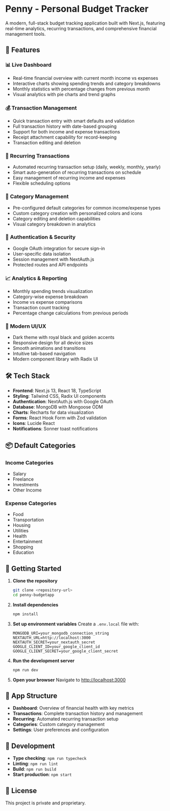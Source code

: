 # Penny - Personal Budget Tracker

A modern, full-stack budget tracking application built with Next.js, featuring real-time analytics, recurring transactions, and comprehensive financial management tools.

## 🚀 Features

### 📊 **Live Dashboard**
- Real-time financial overview with current month income vs expenses
- Interactive charts showing spending trends and category breakdowns
- Monthly statistics with percentage changes from previous month
- Visual analytics with pie charts and trend graphs

### 💰 **Transaction Management**
- Quick transaction entry with smart defaults and validation
- Full transaction history with date-based grouping
- Support for both income and expense transactions
- Receipt attachment capability for record-keeping
- Transaction editing and deletion

### 🔄 **Recurring Transactions**
- Automated recurring transaction setup (daily, weekly, monthly, yearly)
- Smart auto-generation of recurring transactions on schedule
- Easy management of recurring income and expenses
- Flexible scheduling options

### 📁 **Category Management**
- Pre-configured default categories for common income/expense types
- Custom category creation with personalized colors and icons
- Category editing and deletion capabilities
- Visual category breakdown in analytics

### 🔐 **Authentication & Security**
- Google OAuth integration for secure sign-in
- User-specific data isolation
- Session management with NextAuth.js
- Protected routes and API endpoints

### 📈 **Analytics & Reporting**
- Monthly spending trends visualization
- Category-wise expense breakdown
- Income vs expense comparisons
- Transaction count tracking
- Percentage change calculations from previous periods

### 🎨 **Modern UI/UX**
- Dark theme with royal black and golden accents
- Responsive design for all device sizes
- Smooth animations and transitions
- Intuitive tab-based navigation
- Modern component library with Radix UI

## 🛠️ Tech Stack

- **Frontend**: Next.js 13, React 18, TypeScript
- **Styling**: Tailwind CSS, Radix UI components
- **Authentication**: NextAuth.js with Google OAuth
- **Database**: MongoDB with Mongoose ODM
- **Charts**: Recharts for data visualization
- **Forms**: React Hook Form with Zod validation
- **Icons**: Lucide React
- **Notifications**: Sonner toast notifications

## 📦 Default Categories

### Income Categories
- Salary
- Freelance
- Investments
- Other Income

### Expense Categories
- Food
- Transportation
- Housing
- Utilities
- Health
- Entertainment
- Shopping
- Education

## 🚀 Getting Started

1. **Clone the repository**
   ```bash
   git clone <repository-url>
   cd penny-budgetapp
   ```

2. **Install dependencies**
   ```bash
   npm install
   ```

3. **Set up environment variables**
   Create a `.env.local` file with:
   ```
   MONGODB_URI=your_mongodb_connection_string
   NEXTAUTH_URL=http://localhost:3000
   NEXTAUTH_SECRET=your_nextauth_secret
   GOOGLE_CLIENT_ID=your_google_client_id
   GOOGLE_CLIENT_SECRET=your_google_client_secret
   ```

4. **Run the development server**
   ```bash
   npm run dev
   ```

5. **Open your browser**
   Navigate to [http://localhost:3000](http://localhost:3000)

## 📱 App Structure

- **Dashboard**: Overview of financial health with key metrics
- **Transactions**: Complete transaction history and management
- **Recurring**: Automated recurring transaction setup
- **Categories**: Custom category management
- **Settings**: User preferences and configuration

## 🔧 Development

- **Type checking**: `npm run typecheck`
- **Linting**: `npm run lint`
- **Build**: `npm run build`
- **Start production**: `npm start`

## 📄 License

This project is private and proprietary.
